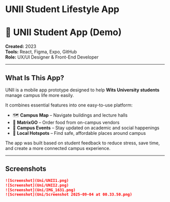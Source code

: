 # UNII Student Lifestyle App

# 📱 UNII Student App (Demo)

**Created:** 2023  
**Tools:** React, Figma, Expo, GitHub  
**Role:** UX/UI Designer & Front-End Developer

---

##  What Is This App?

UNII is a mobile app prototype designed to help **Wits University students** manage campus life more easily.

It combines essential features into one easy-to-use platform:

- 🗺️ **Campus Map** – Navigate buildings and lecture halls  
- 🍔 **MatrixGO** – Order food from on-campus vendors  
- 📅 **Campus Events** – Stay updated on academic and social happenings  
- 📍 **Local Hotspots** – Find safe, affordable places around campus

The app was built based on student feedback to reduce stress, save time, and create a more connected campus experience.

---

## Screenshots

```markdown
![Screenshot](Uni/UNII1.png)
![Screenshot](Uni/UNII2.png)
![Screenshot](Uni/IMG_1631.png)
![Screenshot](Uni/Screenshot 2025-09-04 at 00.33.50.png)
